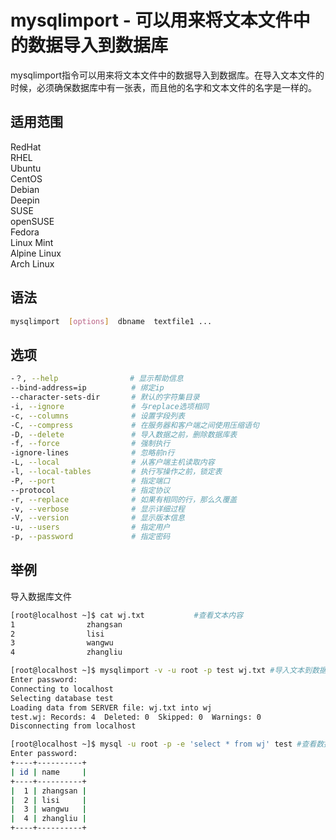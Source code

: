 # mysqlimport - 可以用来将文本文件中的数据导入到数据库

mysqlimport指令可以用来将文本文件中的数据导入到数据库。在导入文本文件的时候，必须确保数据库中有一张表，而且他的名字和文本文件的名字是一样的。

## 适用范围

<!-- <div class="svg linux">Linux</div> -->
<div class="svg redhat">RedHat</div>
<div class="svg rhel">RHEL</div>
<div class="svg ubuntu">Ubuntu</div>
<div class="svg centos">CentOS</div>
<div class="svg debian">Debian</div>
<div class="svg deepin">Deepin</div>
<div class="svg suse">SUSE</div>
<div class="svg opensuse">openSUSE</div>
<div class="svg fedora">Fedora</div>
<div class="svg linuxmint">Linux Mint</div>
<!-- <div class="svg mxlinux">MX Linux</div> -->
<div class="svg alpinelinux">Alpine Linux</div>
<div class="svg archlinux">Arch Linux</div>

## 语法

``` bash
mysqlimport  [options]  dbname  textfile1 ...
```

## 选项

``` bash
-？, --help                # 显示帮助信息
--bind-address=ip          # 绑定ip
--character-sets-dir       # 默认的字符集目录
-i, --ignore               # 与replace选项相同
-c, --columns              # 设置字段列表
-C, --compress             # 在服务器和客户端之间使用压缩语句
-D, --delete               # 导入数据之前，删除数据库表
-f, --force                # 强制执行
-ignore-lines              # 忽略前n行
-L, --local                # 从客户端主机读取内容
-l, --local-tables         # 执行写操作之前，锁定表
-P, --port                 # 指定端口
--protocol                 # 指定协议
-r, --replace              # 如果有相同的行，那么久覆盖
-v, --verbose              # 显示详细过程
-V, --version              # 显示版本信息
-u, --users                # 指定用户
-p, --password             # 指定密码
```
## 举例

导入数据库文件
``` bash
[root@localhost ~]$ cat wj.txt           #查看文本内容
1                zhangsan
2                lisi
3                wangwu
4                zhangliu 

[root@localhost ~]$ mysqlimport -v -u root -p test wj.txt #导入文本到数据库。前提是必须有一个表，而且名字和文本文件的名字一样
Enter password:
Connecting to localhost
Selecting database test
Loading data from SERVER file: wj.txt into wj
test.wj: Records: 4  Deleted: 0  Skipped: 0  Warnings: 0
Disconnecting from localhost

[root@localhost ~]$ mysql -u root -p -e 'select * from wj' test #查看数据库中表wj的内容
Enter password:
+----+----------+
| id | name     |
+----+----------+
|  1 | zhangsan |
|  2 | lisi     |
|  3 | wangwu   |
|  4 | zhangliu |
+----+----------+
```
 
